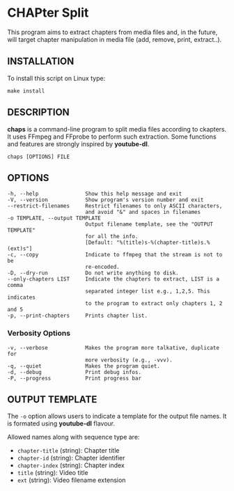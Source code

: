 # CHAPter Split

This program aims to extract chapters from media files and, in the
future, will target chapter manipulation in media file (add, remove,
print, extract..).

## INSTALLATION

To install this script on Linux type:

    make install

## DESCRIPTION
**chaps** is a command-line program to split media files according to
ckapters. It uses FFmpeg and FFprobe to perform such extraction. Some
functions and features are strongly inspired by **youtube-dl**.

    chaps [OPTIONS] FILE

## OPTIONS
    -h, --help               Show this help message and exit
    -V, --version            Show program's version number and exit
    --restrict-filenames     Restrict filenames to only ASCII characters,
                             and avoid "&" and spaces in filenames
    -o TEMPLATE, --output TEMPLATE
                             Output filename template, see the "OUTPUT TEMPLATE"
                             for all the info.
                             [Default: "%(title)s-%(chapter-title)s.%(ext)s"]
    -c, --copy               Indicate to ffmpeg that the stream is not to be
                             re-encoded.
    -D, --dry-run            Do not write anything to disk.
    --only-chapters LIST     Indicate the chapters to extract, LIST is a comma
                             separated integer list e.g., 1,2,5. This indicates
                             to the program to extract only chapters 1, 2 and 5
    -p, --print-chapters     Prints chapter list.

### Verbosity Options
    -v, --verbose            Makes the program more talkative, duplicate for
                             more verbosity (e.g., -vvv).
    -q, --quiet              Makes the program quiet.
    -d, --debug              Print debug infos.
    -P, --progress           Print progress bar

## OUTPUT TEMPLATE

The `-o` option allows users to indicate a template for the output
file names. It is formated using **youtube-dl** flavour.

Allowed names along with sequence type are:

 - `chapter-title` (string): Chapter title
 - `chapter-id` (string): Chapter identifier
 - `chapter-index` (string): Chapter index
 - `title` (string): Video title
 - `ext` (string): Video filename extension
